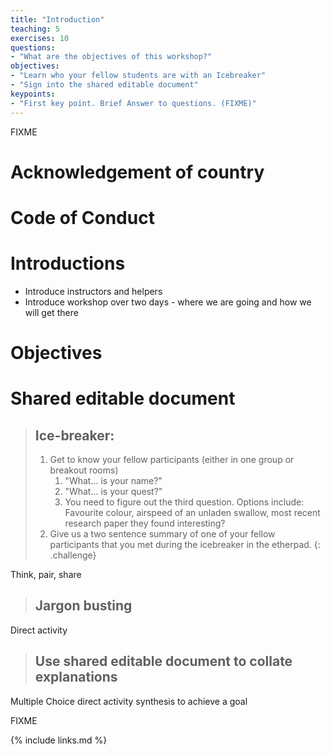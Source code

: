 ```yaml
---
title: "Introduction"
teaching: 5
exercises: 10
questions:
- "What are the objectives of this workshop?"
objectives:
- "Learn who your fellow students are with an Icebreaker"
- "Sign into the shared editable document"
keypoints:
- "First key point. Brief Answer to questions. (FIXME)"
---
```

FIXME



# Acknowledgement of country

# Code of Conduct

# Introductions

* Introduce instructors and helpers
* Introduce workshop over two days - where we are going and how we will get there

# Objectives

# Shared editable document

> ## Ice-breaker:
>
> 1. Get to know your fellow participants (either in one group or breakout rooms)
>    1. "What... is your name?"
>    1. "What... is your quest?"
>    1. You need to figure out the third question. Options include: Favourite colour, airspeed of an unladen swallow, most recent research paper they found interesting?
> 1. Give us a two sentence summary of one of your fellow participants that you met during the icebreaker in the etherpad.
{: .challenge}

Think, pair, share
> ## Jargon busting

Direct activity
> ## Use shared editable document to collate explanations

Multiple Choice
direct activity
synthesis to achieve a goal


FIXME











{% include links.md %}
